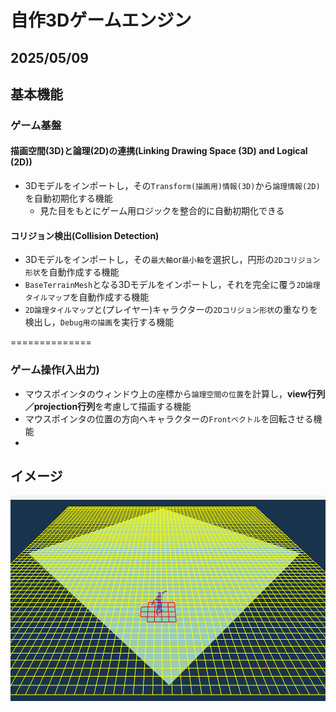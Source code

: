 # **自作3Dゲームエンジン**

## **2025/05/09**

## **基本機能**

### **ゲーム基盤**

#### **描画空間(3D)と論理(2D)の連携**(Linking Drawing Space (3D) and Logical (2D))
* 3Dモデルをインポートし，その`Transform(描画用)情報(3D)`から`論理情報(2D)`を自動初期化する機能
    * 見た目をもとにゲーム用ロジックを整合的に自動初期化できる


#### **コリジョン検出**(Collision Detection)
* 3Dモデルをインポートし，その`最大軸`or`最小軸`を選択し，円形の`2Dコリジョン形状`を自動作成する機能
* `BaseTerrainMesh`となる3Dモデルをインポートし，それを完全に覆う`2D論理タイルマップ`を自動作成する機能
* `2D論理タイルマップ`と(プレイヤー)キャラクターの`2Dコリジョン形状`の重なりを検出し，`Debug用の描画`を実行する機能

==============

### **ゲーム操作(入出力)**
* マウスポインタのウィンドウ上の座標から`論理空間の位置`を計算し，**view行列／projection行列**を考慮して描画する機能
* マウスポインタの位置の方向へキャラクターの`Frontベクトル`を回転させる機能
* 


## **イメージ**
![進捗画像](images/progress01.png)